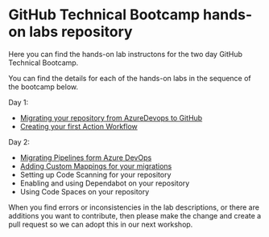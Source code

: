 # GitHub Technical Bootcamp hands-on labs repository

Here you can find the hands-on lab instructons for the two day GitHub Technical Bootcamp.

You can find the details for each of the hands-on labs in the sequence of the bootcamp below. 

Day 1:
- [Migrating your repository from AzureDevops to GitHub](settinguprepository.md)
- [Creating your first Action Workflow](myfirstaction.md)

Day 2:
- [Migrating Pipelines form Azure DevOps](migration.md) 
- [Adding Custom Mappings for your migrations](Adding-Custom-Mappings-for-your-migrations.md)
- Setting up Code Scanning for your repository
- Enabling and using Dependabot on your repository
- Using Code Spaces on your repository

When you find errors or inconsistencies in the lab descriptions, or there are additions you want to contribute, then please make the change and create a pull request so we can adopt this in our next workshop. 

